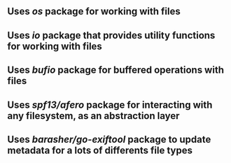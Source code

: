 ## Uses _os_ package for working with files
## Uses _io_ package that provides utility functions for working with files
## Uses _bufio_ package for buffered operations with files
## Uses _spf13/afero_ package for interacting with any filesystem, as an abstraction layer
## Uses _barasher/go-exiftool_ package to update metadata for a lots of differents file types